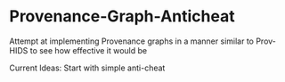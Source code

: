 # Provenance-Graph-Anticheat
Attempt at implementing Provenance graphs in a manner similar to Prov-HIDS to see how effective it would be

Current Ideas:
  Start with simple anti-cheat
